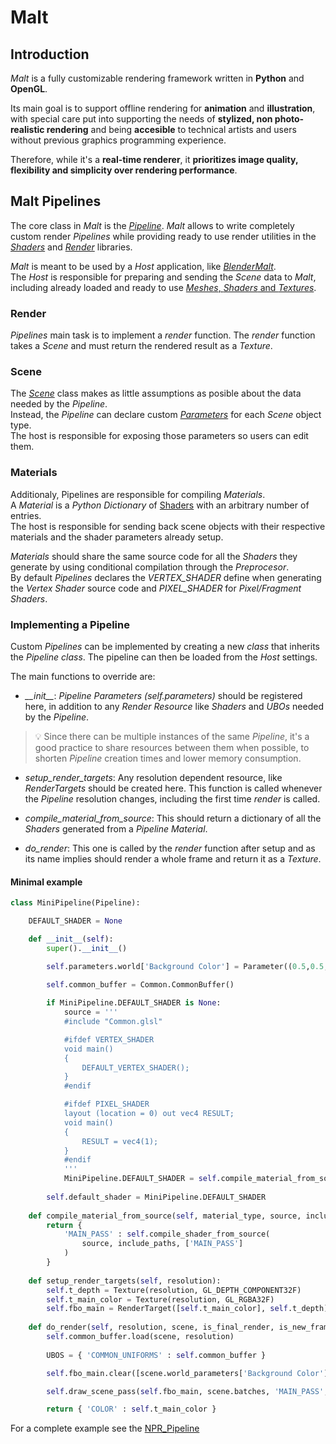 # Malt

## Introduction

*Malt* is a fully customizable rendering framework written in **Python** and **OpenGL**.

Its main goal is to support offline rendering for **animation** and **illustration**, with special care put into supporting the needs of **stylized, non photo-realistic rendering** and being **accesible** to technical artists and users without previous graphics programming experience.

Therefore, while it's a **real-time renderer**, it **prioritizes image quality, flexibility and simplicity over rendering performance**.

## Malt Pipelines

The core class in *Malt* is the [*Pipeline*](Pipeline.py).
*Malt* allows to write completely custom render *Pipelines* while providing ready to use render utilities in the [*Shaders*](Shaders) and [*Render*](Render) libraries.

*Malt* is meant to be used by a *Host* application, like [*BlenderMalt*](../BlenderMalt).  
The *Host* is responsible for preparing and sending the *Scene* data to *Malt*, including already loaded and ready to use [*Meshes*, *Shaders* and *Textures*](GL). 

### Render

*Pipelines* main task is to implement a *render* function.
The *render* function takes a *Scene* and must return the rendered result as a *Texture*.

### Scene

The [*Scene*](Scene.py) class makes as little assumptions as posible about the data needed by the *Pipeline*.  
Instead, the *Pipeline* can declare custom [*Parameters*](PipelineParameters.py) for each *Scene* object type.  
The host is responsible for exposing those parameters so users can edit them.

### Materials

Additionaly, Pipelines are responsible for compiling *Materials*.  
A *Material* is a *Python Dictionary* of [Shaders](GL/Shader.py) with an arbitrary number of entries.  
The host is responsible for sending back scene objects with their respective materials and the shader parameters already setup.  

*Materials* should share the same source code for all the *Shaders* they generate by using conditional compilation through the *Preprocesor*.  
By default *Pipelines* declares the *VERTEX_SHADER* define when generating the *Vertex Shader* source code and *PIXEL_SHADER* for *Pixel/Fragment Shaders*.

### Implementing a Pipeline

Custom *Pipelines* can be implemented by creating a new *class* that inherits the *Pipeline* *class*. The pipeline can then be loaded from the *Host* settings.

The main functions to override are:

* *\_\_init__*: *Pipeline Parameters* *(self.parameters)* should be registered here, in addition to any *Render Resource* like *Shaders* and *UBOs* needed by the *Pipeline*.

> 💡 Since there can be multiple instances of the same *Pipeline*, it's a good practice to share resources between them when possible, to shorten *Pipeline* creation times and lower memory consumption.

* *setup_render_targets*: Any resolution dependent resource, like *RenderTargets* should be created here. This function is called whenever the *Pipeline* resolution changes, including the first time *render* is called.  

* *compile_material_from_source*: This should return a dictionary of all the *Shaders* generated from a *Pipeline* *Material*.

* *do_render*: This one is called by the *render* function after setup and as its name implies should render a whole frame and return it as a *Texture*.

#### Minimal example

```Python
class MiniPipeline(Pipeline):

    DEFAULT_SHADER = None

    def __init__(self):
        super().__init__()

        self.parameters.world['Background Color'] = Parameter((0.5,0.5,0.5,1), Type.FLOAT, 4)

        self.common_buffer = Common.CommonBuffer()
        
        if MiniPipeline.DEFAULT_SHADER is None: 
            source = '''
            #include "Common.glsl"

            #ifdef VERTEX_SHADER
            void main()
            {
                DEFAULT_VERTEX_SHADER();
            }
            #endif

            #ifdef PIXEL_SHADER
            layout (location = 0) out vec4 RESULT;
            void main()
            {
                RESULT = vec4(1);
            }
            #endif
            '''
            MiniPipeline.DEFAULT_SHADER = self.compile_material_from_source('mesh', source)
        
        self.default_shader = MiniPipeline.DEFAULT_SHADER
        
    def compile_material_from_source(self, material_type, source, include_paths=[]):
        return {
            'MAIN_PASS' : self.compile_shader_from_source(
                source, include_paths, ['MAIN_PASS']
            )
        }
    
    def setup_render_targets(self, resolution):
        self.t_depth = Texture(resolution, GL_DEPTH_COMPONENT32F)
        self.t_main_color = Texture(resolution, GL_RGBA32F)
        self.fbo_main = RenderTarget([self.t_main_color], self.t_depth)
        
    def do_render(self, resolution, scene, is_final_render, is_new_frame):
        self.common_buffer.load(scene, resolution)
        
        UBOS = { 'COMMON_UNIFORMS' : self.common_buffer }

        self.fbo_main.clear([scene.world_parameters['Background Color']], 1)

        self.draw_scene_pass(self.fbo_main, scene.batches, 'MAIN_PASS', self.default_shader['MAIN_PASS'], UBOS)

        return { 'COLOR' : self.t_main_color }
```

For a complete example see the [NPR_Pipeline](Pipelines/NPR_Pipeline)

